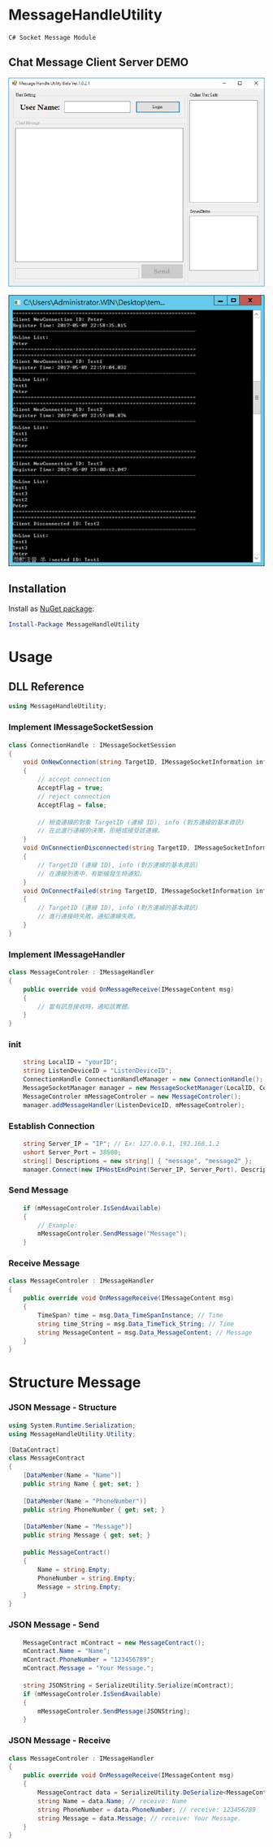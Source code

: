 # MessageHandleUtility

    C# Socket Message Module
	
## Chat Message Client Server DEMO

![](https://raw.githubusercontent.com/rain091667/MessageHandleUtility/master/ScreenDemo/SampleScreen.gif)

![](https://raw.githubusercontent.com/rain091667/MessageHandleUtility/master/ScreenDemo/SampleScreenServer.png)

## Installation

Install as [NuGet package](https://www.nuget.org/packages/MessageHandleUtility/1.0.0.3/):

```powershell
Install-Package MessageHandleUtility
```


# Usage

## DLL Reference
	
```csharp
using MessageHandleUtility;
```

### Implement IMessageSocketSession
```csharp
class ConnectionHandle : IMessageSocketSession
{
	void OnNewConnection(string TargetID, IMessageSocketInformation info, out bool AcceptFlag)
	{
		// accept connection
		AcceptFlag = true;
		// reject connection
		AcceptFlag = false;
		
		// 檢查連線的對象 TargetID (連線 ID), info (對方連線的基本資訊)
		// 在此進行連線的決策，拒絕或接受該連線。
	}
	void OnConnectionDisconnected(string TargetID, IMessageSocketInformation info)
	{
		// TargetID (連線 ID), info (對方連線的基本資訊)
		// 在連線列表中，有斷線發生時通知。
	}
	void OnConnectFailed(string TargetID, IMessageSocketInformation info)
	{
		// TargetID (連線 ID), info (對方連線的基本資訊)
		// 進行連接時失敗，通知連線失敗。
	}
}
```


### Implement IMessageHandler
```csharp
class MessageControler : IMessageHandler
{
	public override void OnMessageReceive(IMessageContent msg)
	{
		// 當有訊息接收時，通知該實體。
	}
}
```

### init

```csharp
	string LocalID = "yourID";
	string ListenDeviceID = "ListenDeviceID";
	ConnectionHandle ConnectionHandleManager = new ConnectionHandle();
	MessageSocketManager manager = new MessageSocketManager(LocalID, ConnectionHandleManager);
	MessageControler mMessageControler = new MessageControler();
	manager.addMessageHandler(ListenDeviceID, mMessageControler);
```

### Establish Connection

```csharp
	string Server_IP = "IP"; // Ex: 127.0.0.1, 192.168.1.2
	ushort Server_Port = 38500;
	string[] Descriptions = new string[] { "message", "message2" };
	manager.Connect(new IPHostEndPoint(Server_IP, Server_Port), Descriptions); 
```

### Send Message
```csharp
	if (mMessageControler.IsSendAvailable)
	{
		// Example:
		mMessageControler.SendMessage("Message");
	}
```

### Receive Message
```csharp
class MessageControler : IMessageHandler
{
	public override void OnMessageReceive(IMessageContent msg)
	{
		TimeSpan? time = msg.Data_TimeSpanInstance; // Time
		string time_String = msg.Data_TimeTick_String; // Time
		string MessageContent = msg.Data_MessageContent; // Message
	}
}
```


# Structure Message

### JSON Message - Structure
```csharp
using System.Runtime.Serialization;
using MessageHandleUtility.Utility;
```

```csharp
[DataContract]
class MessageContract
{
	[DataMember(Name = "Name")]
	public string Name { get; set; }

	[DataMember(Name = "PhoneNumber")]
	public string PhoneNumber { get; set; }
	
	[DataMember(Name = "Message")]
	public string Message { get; set; }

	public MessageContract()
	{
		Name = string.Empty;
		PhoneNumber = string.Empty;
		Message = string.Empty;
	}
}
```

### JSON Message - Send
```csharp
	MessageContract mContract = new MessageContract();
	mContract.Name = "Name";
	mContract.PhoneNumber = "123456789";
	mContract.Message = "Your Message.";
	
	string JSONString = SerializeUtility.Serialize(mContract);
	if (mMessageControler.IsSendAvailable)
	{
		mMessageControler.SendMessage(JSONString);
	}
```

### JSON Message - Receive
```csharp
class MessageControler : IMessageHandler
{
	public override void OnMessageReceive(IMessageContent msg)
	{
		MessageContract data = SerializeUtility.DeSerialize<MessageContract>(msg.Data_MessageContent);
		string Name = data.Name; // receive: Name
		string PhoneNumber = data.PhoneNumber; // receive: 123456789
		string Message = data.Message; // receive: Your Message.
	}
}
```